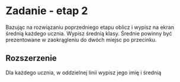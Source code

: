 # Zadanie - etap 2

Bazując na rozwiązaniu poprzedniego etapu oblicz i wypisz na ekran średnią każdego ucznia.
Wypisz średnią klasy.
Średnie powinny być prezentowane w zaokrągleniu do dwóch miejsc po przecinku.

## Rozszerzenie
Dla każdego ucznia, w oddzielnej linii wypisz jego imię i średnią
